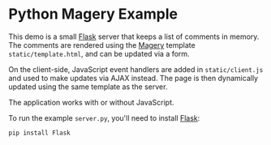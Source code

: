 # Python Magery Example

This demo is a small [Flask][flask] server that keeps a list of comments in
memory. The comments are rendered using the [Magery][magery] template
`static/template.html`, and can be updated via a form.

On the client-side, JavaScript event handlers are added in
`static/client.js` and used to make updates via AJAX instead. The page is
then dynamically updated using the same template as the server.

The application works with or without JavaScript.

To run the example `server.py`, you'll need to install [Flask][flask]:

    pip install Flask


[flask]: http://flask.pocoo.org/
[magery]: https://github.com/caolan/magery/

